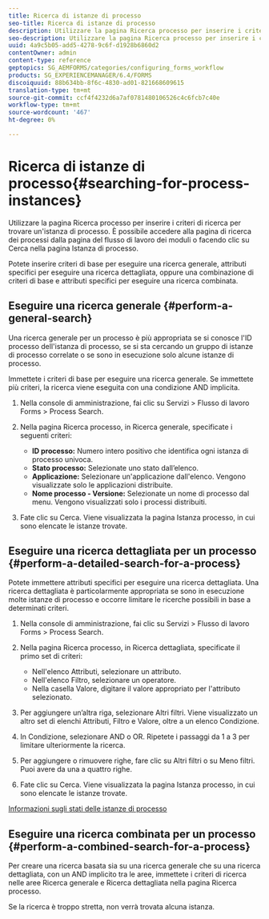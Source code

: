 ```yaml
---
title: Ricerca di istanze di processo
seo-title: Ricerca di istanze di processo
description: Utilizzare la pagina Ricerca processo per inserire i criteri di ricerca per trovare un'istanza di processo.
seo-description: Utilizzare la pagina Ricerca processo per inserire i criteri di ricerca per trovare un'istanza di processo.
uuid: 4a9c5b05-add5-4278-9c6f-d1928b6860d2
contentOwner: admin
content-type: reference
geptopics: SG_AEMFORMS/categories/configuring_forms_workflow
products: SG_EXPERIENCEMANAGER/6.4/FORMS
discoiquuid: 88b634bb-8f6c-4830-ad01-821668609615
translation-type: tm+mt
source-git-commit: ccf4f4232d6a7af0781480106526c4c6fcb7c40e
workflow-type: tm+mt
source-wordcount: '467'
ht-degree: 0%

---
```



# Ricerca di istanze di processo{#searching-for-process-instances}

Utilizzare la pagina Ricerca processo per inserire i criteri di ricerca per trovare un&#39;istanza di processo. È possibile accedere alla pagina di ricerca dei processi dalla pagina del flusso di lavoro dei moduli o facendo clic su Cerca nella pagina Istanza di processo.

Potete inserire criteri di base per eseguire una ricerca generale, attributi specifici per eseguire una ricerca dettagliata, oppure una combinazione di criteri di base e attributi specifici per eseguire una ricerca combinata.

## Eseguire una ricerca generale {#perform-a-general-search}

Una ricerca generale per un processo è più appropriata se si conosce l&#39;ID processo dell&#39;istanza di processo, se si sta cercando un gruppo di istanze di processo correlate o se sono in esecuzione solo alcune istanze di processo.

Immettete i criteri di base per eseguire una ricerca generale. Se immettete più criteri, la ricerca viene eseguita con una condizione AND implicita.

1. Nella console di amministrazione, fai clic su Servizi > Flusso di lavoro Forms > Process Search.
1. Nella pagina Ricerca processo, in Ricerca generale, specificate i seguenti criteri:

   * **ID processo:** Numero intero positivo che identifica ogni istanza di processo univoca.
   * **Stato processo:** Selezionate uno stato dall’elenco.
   * **Applicazione:** Selezionare un&#39;applicazione dall&#39;elenco. Vengono visualizzate solo le applicazioni distribuite.
   * **Nome processo - Versione:** Selezionate un nome di processo dal menu. Vengono visualizzati solo i processi distribuiti.

1. Fate clic su Cerca. Viene visualizzata la pagina Istanza processo, in cui sono elencate le istanze trovate.

## Eseguire una ricerca dettagliata per un processo {#perform-a-detailed-search-for-a-process}

Potete immettere attributi specifici per eseguire una ricerca dettagliata. Una ricerca dettagliata è particolarmente appropriata se sono in esecuzione molte istanze di processo e occorre limitare le ricerche possibili in base a determinati criteri.

1. Nella console di amministrazione, fai clic su Servizi > Flusso di lavoro Forms > Process Search.
1. Nella pagina Ricerca processo, in Ricerca dettagliata, specificate il primo set di criteri:

   * Nell&#39;elenco Attributi, selezionare un attributo.
   * Nell&#39;elenco Filtro, selezionare un operatore.
   * Nella casella Valore, digitare il valore appropriato per l&#39;attributo selezionato.

1. Per aggiungere un’altra riga, selezionare Altri filtri. Viene visualizzato un altro set di elenchi Attributi, Filtro e Valore, oltre a un elenco Condizione.
1. In Condizione, selezionare AND o OR. Ripetete i passaggi da 1 a 3 per limitare ulteriormente la ricerca.
1. Per aggiungere o rimuovere righe, fare clic su Altri filtri o su Meno filtri. Puoi avere da una a quattro righe.
1. Fate clic su Cerca. Viene visualizzata la pagina Istanza processo, in cui sono elencate le istanze trovate.

[Informazioni sugli stati delle istanze di processo](/help/forms/using/admin-help/processes.md#about-process-instance-statuses)

## Eseguire una ricerca combinata per un processo {#perform-a-combined-search-for-a-process}

Per creare una ricerca basata sia su una ricerca generale che su una ricerca dettagliata, con un AND implicito tra le aree, immettete i criteri di ricerca nelle aree Ricerca generale e Ricerca dettagliata nella pagina Ricerca processo.

Se la ricerca è troppo stretta, non verrà trovata alcuna istanza.
